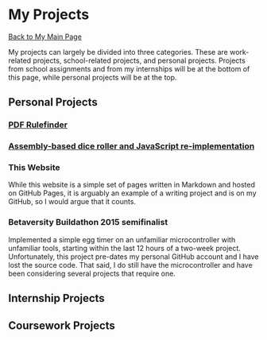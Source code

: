 # My Projects

[Back to My Main Page](index.html)

My projects can largely be divided into three categories.  These are work-related projects, school-related projects, and personal projects.  Projects from school assignments and from my internships will be at the bottom of this page, while personal projects will be at the top.

## Personal Projects

### [PDF Rulefinder](pdf-rulefinder.html)

### [Assembly-based dice roller and JavaScript re-implementation](dice-rollers.html)

### This Website

While this website is a simple set of pages written in Markdown and hosted on GitHub Pages, it is arguably an example of a writing project and is on my GitHub, so I would argue that it counts.

### Betaversity Buildathon 2015 semifinalist

Implemented a simple egg timer on an unfamiliar microcontroller with unfamiliar tools, starting within the last 12 hours of a two-week project.  Unfortunately, this project pre-dates my personal GitHub account and I have lost the source code.  That said, I do still have the microcontroller and have been considering several projects that require one. 


## Internship Projects


## Coursework Projects

